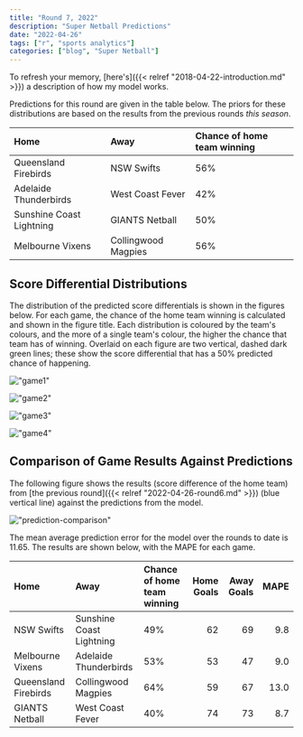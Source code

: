 ```yaml
---
title: "Round 7, 2022"
description: "Super Netball Predictions"
date: "2022-04-26"
tags: ["r", "sports analytics"]
categories: ["blog", "Super Netball"]
---
```


<!-- Time-stamp: <2022-04-26 11:26:51 (sprazza)> -->





To refresh your memory, [here's]({{< relref "2018-04-22-introduction.md" >}}) a description of how my model works.

Predictions for this round are given in the table below. The priors for these distributions are based on the results from the previous rounds _this season_.


|Home                     |Away                |Chance of home team winning |
|:------------------------|:-------------------|:---------------------------|
|Queensland Firebirds     |NSW Swifts          |56%                         |
|Adelaide Thunderbirds    |West Coast Fever    |42%                         |
|Sunshine Coast Lightning |GIANTS Netball      |50%                         |
|Melbourne Vixens         |Collingwood Magpies |56%                         |

## Score Differential Distributions

The distribution of the predicted score differentials is shown in the figures below. For each game, the chance of the home team winning is calculated and shown in the figure title. Each distribution is coloured by the team's colours, and the more of a single team's colour, the higher the chance that team has of winning. Overlaid on each figure are two vertical, dashed dark green lines; these show the score differential that has a 50% predicted chance of happening.

!["game1"](/sn-assets/2022/round7/game-1.png)

!["game2"](/sn-assets/2022/round7/game-2.png)

!["game3"](/sn-assets/2022/round7/game-3.png)

!["game4"](/sn-assets/2022/round7/game-4.png)

## Comparison of Game Results Against Predictions

The following figure shows the results (score difference of the home team) from [the previous round]({{< relref "2022-04-26-round6.md" >}}) (blue vertical line) against the predictions from the model.

!["prediction-comparison"](/sn-assets/2022/round7/plot-grid-comparison.png)

The mean average prediction error for the model over the rounds to date is 11.65. The results are shown below, with the MAPE for each game.


|Home                 |Away                     |Chance of home team winning | Home Goals| Away Goals| MAPE|
|:--------------------|:------------------------|:---------------------------|----------:|----------:|----:|
|NSW Swifts           |Sunshine Coast Lightning |49%                         |         62|         69|  9.8|
|Melbourne Vixens     |Adelaide Thunderbirds    |53%                         |         53|         47|  9.0|
|Queensland Firebirds |Collingwood Magpies      |64%                         |         59|         67| 13.0|
|GIANTS Netball       |West Coast Fever         |40%                         |         74|         73|  8.7|
